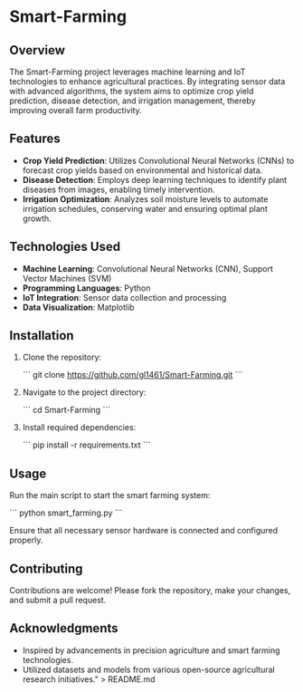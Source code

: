 # Smart-Farming

## Overview

The Smart-Farming project leverages machine learning and IoT technologies to enhance agricultural practices. By integrating sensor data with advanced algorithms, the system aims to optimize crop yield prediction, disease detection, and irrigation management, thereby improving overall farm productivity.

## Features

- **Crop Yield Prediction**: Utilizes Convolutional Neural Networks (CNNs) to forecast crop yields based on environmental and historical data.  
- **Disease Detection**: Employs deep learning techniques to identify plant diseases from images, enabling timely intervention.  
- **Irrigation Optimization**: Analyzes soil moisture levels to automate irrigation schedules, conserving water and ensuring optimal plant growth.

## Technologies Used

- **Machine Learning**: Convolutional Neural Networks (CNN), Support Vector Machines (SVM)  
- **Programming Languages**: Python  
- **IoT Integration**: Sensor data collection and processing  
- **Data Visualization**: Matplotlib  

## Installation

1. Clone the repository:

   \`\`\`
   git clone https://github.com/gl1461/Smart-Farming.git
   \`\`\`

2. Navigate to the project directory:

   \`\`\`
   cd Smart-Farming
   \`\`\`

3. Install required dependencies:

   \`\`\`
   pip install -r requirements.txt
   \`\`\`

## Usage

Run the main script to start the smart farming system:

\`\`\`
python smart_farming.py
\`\`\`

Ensure that all necessary sensor hardware is connected and configured properly.

## Contributing

Contributions are welcome! Please fork the repository, make your changes, and submit a pull request.

## Acknowledgments

- Inspired by advancements in precision agriculture and smart farming technologies.  
- Utilized datasets and models from various open-source agricultural research initiatives." > README.md

